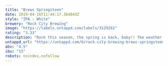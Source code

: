 ```yaml
---
title: "Brews Springsteen"
date: 2019-04-16T11:44:17.364843Z
style: "IPA - White"
brewery: "Rock City Brewing"
image: "https://labels.untappd.com/labels/3129261"
rating: "3.33"
description: "Rock this season, the spring is back, baby!! The weather is getting warmer now the sun shows itself. We love sessionable beers. To celebrate the start of spring, we’ve brewed a highly crushable, super juicy spring beer. "
untappd_url: "https://untappd.com/b/rock-city-brewing-brews-springsteen/3129261"
abv: "4.5"
ibu: "15"
robots: noindex,nofollow
---
```

